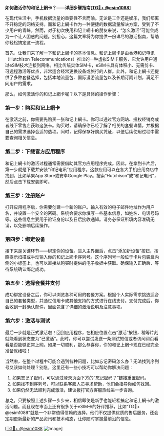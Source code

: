 **如何激活你的和记上網卡？——详细步骤指南[[TG💪+ @esim1088](https://t.me/s/esim1088)]**

在现代生活中，手机数据流量的重要性不言而喻。无论是工作还是娱乐，我们都离不开稳定的网络支持。而和记上網卡作为一种便捷的数据流量解决方案，受到了不少用户的青睐。然而，对于初次使用和记上網卡的朋友来说，“怎么激活”可能会成为一个让人困惑的问题。别担心，这篇文章将为你提供一份详尽的激活指南，帮助你轻松搞定这一流程。

首先，让我们来了解一下和记上網卡的基本信息。和记上網卡是由香港和记电讯（Hutchison Telecommunications）推出的一种虚拟SIM卡服务，它允许用户通过eSIM技术连接到网络。相比传统实体SIM卡，eSIM卡具有体积小、无需剪卡、可远程激活等优点，非常适合经常更换设备或旅行的人群。此外，和记上網卡还提供了多种套餐选择，包括本地流量包、国际漫游流量包以及长期订阅计划，满足不同用户的需求。

那么，如何激活你的和记上網卡呢？以下是具体的操作步骤：

### 第一步：购买和记上網卡

在激活之前，你需要先购买一张和记上網卡。你可以通过官方网站、授权经销商或者线下零售店获取这张卡。购买时，请确保你已经了解了相关的套餐详情，并根据自己的需求选择合适的选项。同时，记得保存好购买凭证，以便后续使用过程中需要查询相关信息。

### 第二步：下载官方应用程序

和记上網卡的激活过程通常需要借助其官方应用程序完成。因此，在拿到卡片后，第一步就是下载并安装“和记电讯”应用程序。这款应用可以在各大手机应用商店中找到，比如苹果App Store或安卓Google Play。搜索“Hutchison”或“和记电讯”，然后点击下载安装即可。

### 第三步：注册账户

打开应用程序后，你需要创建一个新的账户。输入有效的电子邮件地址作为用户名，并设置一个安全的密码。系统会要求你填写一些基本信息，如姓名、电话号码等。这些信息主要用于验证身份以及日后接收通知。请务必保证所填内容准确无误，以免影响后续操作。

### 第四步：绑定设备

接下来是关键环节——绑定你的设备。进入主界面后，点击“添加新设备”按钮，按照提示扫描或手动输入你的和记上網卡序列号。这个序列号一般位于卡片包装盒内侧的小标签上，也可以直接从购买时提供的电子收据中获取。确保输入正确后，等待系统确认绑定成功。

### 第五步：选择套餐并支付

成功绑定设备之后，你可以浏览各种可用的套餐方案。根据个人实际需求挑选适合自己的套餐类型，并通过信用卡或其他支持的方式进行在线支付。支付完成后，你会收到一封确认邮件，里面包含了详细的激活说明及注意事项。

### 第六步：激活与测试

最后一步就是正式激活啦！回到应用程序，在相应位置点击“激活”按钮，稍等片刻就能看到状态变为“已激活”。此时，你可以尝试发送一条测试短信或者访问网页看看是否能够正常上网。如果一切顺利，那么恭喜你，你的和记上網卡现在已经完全准备就绪啦！

当然啦，在整个过程中可能会遇到各种问题，比如忘记密码怎么办？无法找到序列号又该如何处理？别急，这里还有一些小技巧可以帮助你解决问题：

1. 如果忘记了密码，可以通过登录页面下方的“忘记密码？”链接重置密码。
2. 如果找不到序列号，可以联系客服人员寻求帮助，他们会指导你如何找回。
3. 如果仍然无法顺利完成激活，建议拨打官方客服热线进一步咨询。

总之，只要按照上述步骤一步步来，相信即使是新手也能轻松搞定和记上網卡的激活问题。而且现在市面上还有很多关于eSIM卡的好评推荐，比如“TG💪+ @esim1088”就是一个非常值得信赖的选择。他们不仅提供优质的售后服务，还会定期更新最新的产品资讯和技术动态，让你随时掌握最前沿的信息。

[[TG💪+ @esim1088](https://t.me/s/esim1088) ![Image](https://i.postimg.cc/4NQfJmqS/Snipaste-2025-05-13-00-14-12.png)]